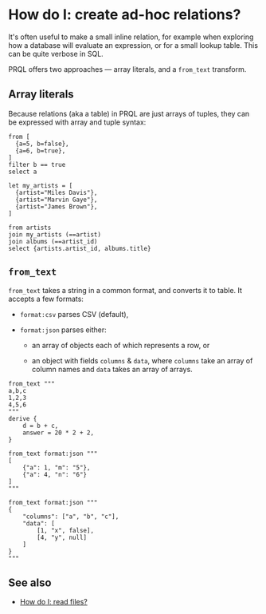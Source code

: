# How do I: create ad-hoc relations?

It's often useful to make a small inline relation, for example when exploring
how a database will evaluate an expression, or for a small lookup table. This
can be quite verbose in SQL.

PRQL offers two approaches — array literals, and a `from_text` transform.

## Array literals

Because relations (aka a table) in PRQL are just arrays of tuples, they can be
expressed with array and tuple syntax:

```prql
from [
  {a=5, b=false},
  {a=6, b=true},
]
filter b == true
select a
```

```prql
let my_artists = [
  {artist="Miles Davis"},
  {artist="Marvin Gaye"},
  {artist="James Brown"},
]

from artists
join my_artists (==artist)
join albums (==artist_id)
select {artists.artist_id, albums.title}
```

## `from_text`

`from_text` takes a string in a common format, and converts it to table. It
accepts a few formats:

- `format:csv` parses CSV (default),

- `format:json` parses either:

  - an array of objects each of which represents a row, or

  - an object with fields `columns` & `data`, where `columns` take an array of
    column names and `data` takes an array of arrays.

```prql
from_text """
a,b,c
1,2,3
4,5,6
"""
derive {
    d = b + c,
    answer = 20 * 2 + 2,
}
```

```prql
from_text format:json """
[
    {"a": 1, "m": "5"},
    {"a": 4, "n": "6"}
]
"""
```

```prql
from_text format:json """
{
    "columns": ["a", "b", "c"],
    "data": [
        [1, "x", false],
        [4, "y", null]
    ]
}
"""
```

## See also

- [How do I: read files?](./standard-library/read-files.md)
